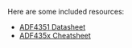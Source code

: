 Here are some included resources:

* [ADF4351 Datasheet](adf4351.pdf)
* [ADF435x Cheatsheet](ADF435x-cheatsheet.pdf)